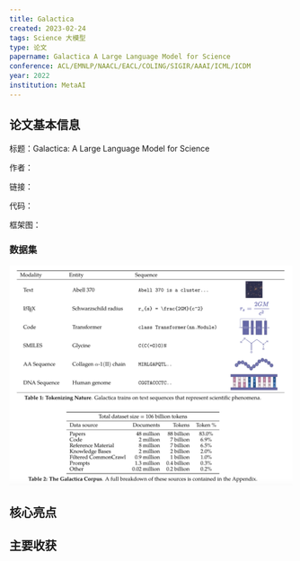 ```yaml
---
title: Galactica
created: 2023-02-24
tags: Science 大模型
type: 论文
papername: Galactica A Large Language Model for Science
conference: ACL/EMNLP/NAACL/EACL/COLING/SIGIR/AAAI/ICML/ICDM
year: 2022
institution: MetaAI
---
```


## 论文基本信息

标题：Galactica: A Large Language Model for Science

作者：

链接：

代码：

框架图：

### 数据集

![](img/Pasted%20image%2020230224150558.png)



## 核心亮点

## 主要收获

